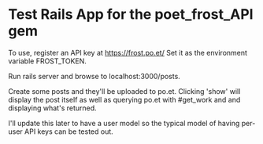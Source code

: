 # Test Rails App for the poet\_frost\_API gem

To use, register an API key at https://frost.po.et/
Set it as the environment variable FROST\_TOKEN.

Run rails server and browse to localhost:3000/posts.

Create some posts and they'll be uploaded to po.et.
Clicking 'show' will display the post itself as well as querying po.et
with #get\_work and and displaying what's returned.

I'll update this later to have a user model so the typical model of having
per-user API keys can be tested out.
